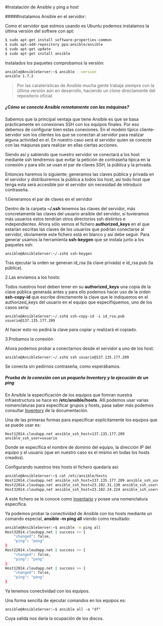 #Instalación de Ansible y ping a host


#####Instalamos Ansible en el servidor:

Como el servidor que estmos usando es Ubuntu podemos instalamos la última versión del softwre con apt:

```sh
$ sudo apt-get install software-properties-common
$ sudo apt-add-repository ppa:ansible/ansible
$ sudo apt-get update
$ sudo apt-get install ansible
```

Instalados los paquetes comprobamos la versión:

```sh
ansible@AnsibleServer:~$ ansible --version
ansible 1.7.2
```

> Por las caraterísticas de Ansible mucha gente trabaja siempre con la útlima versión aún en desarrollo, haciendo un clone directamente del repositorio oficial.


##### ¿Cómo se conecta Ansible remotamente con las máquinas?

Sabemos que la principal ventaja que tiene Ansible es que se basa prácticamente en conexiones SSH con los equipos finales. Por eso debemos de configurar bien estas conexiones. En el modelo típico cliente-servidor son los clientes los que se conectan al servidor para realizar alguna actividad en el. En nuestro caso será el servidor quien se conecte con las máqiunas para realizar en ellas ciertas acciones.

Siendo así y sabiendo que nuestro servidor se conectará a los host mediante ssh tendremos que evitar la petición de contraseña típica en la conexión y para ello se usan el par de claves SSH, la pública y la privada.

Entonces haremos lo siguiente; generamos las claves pública y privada en el servidor y distribuiremos la pública a todos los host, así todo host que tenga esta será accesible por el servidor sin necesidad de introducir contraseña.

1.Generamos el par de claves en el servidor

Dentro de la carpeta **~/.ssh** tenemos las claves del servidor, más concretamente las claves del usuario ansible del servidor, si tuvieramos más usuarios estos tendrían otros directorios ssh distintos e independientes. Ahora sólo vemos el fichero **authorized_keys** en el que estarían escritas las claves de los usuarios que podrían conectarse al servidor, obviamente este fichero está en blanco y así debe seguir. Para generar usamos la herramienta **ssh-keygen** que se instala junto a los paquetes ssh:

	ansible@AnsibleServer:~/.ssh$ ssh-keygen

Tras ejecutar la orden se generan id_rsa (la clave privada) e id_rsa.pub (la pública).

2.Las enviamos a los hosts:

Todos nuestros host deben tener en su **authorized_keys** una copia de la clave pública generada antes y para ello podemos hacer uso de la orden **ssh-copy-id** que escribe directamente la clave que le indiquemos en el authorized_keys del usuario en el equipo que especifiquemos, uno de los casos sería:

	ansible@AnsibleServer:~/.ssh$ ssh-copy-id -i id_rsa.pub usuario@137.135.177.209

Al hacer esto no pedirá la clave para copiar y realizará el copiado.

3.Probamos la conexión

Ahora podemos probar a conectarnos desde el servidor a uno de los host.

	ansible@AnsibleServer:~/.ssh$ ssh usuario@137.135.177.209

Se conecta sin pedirnos contraseña, como esperábamos.


##### Prueba de la conexión con un pequeño Inventory y la ejecución de un ping

En Ansible la especificación de los equipos que fomran nuestra infraestructura se hace en **/etc/ansible/hosts**. Allí podemos usar varias nomenclaturas para especificar grupos y hosts, pasa saber más podemos consultar [Inventory](http://docs.ansible.com/intro_inventory.html) de la documentación.

Una de las primeras formas para especificar explícitamente los equipos que se puede usar es:

	Host12014.cloudapp.net ansible_ssh_host=137.135.177.209 ansible_ssh_user=usuario

Donde se especifica el nombre de dominio del equipo, la dirección IP del equipo y el usuario (que en nuestro caso es el mismo en todas los hosts creados).

Configurando nuestros tres hosts el fichero quedaría así:

```sh
ansible@AnsibleServer:~$ cat /etc/ansible/hosts 
Host12014.cloudapp.net ansible_ssh_host=137.135.177.209 ansible_ssh_user=usuario
Host22014.cloudapp.net ansible_ssh_host=23.102.31.130 ansible_ssh_user=usuario
Host32014.cloudapp.net ansible_ssh_host=23.102.24.224 ansible_ssh_user=usuario
```

A este fichero se le conoce como [Inventario](inventario.md) y posee una nomenclatura específica.

Ya podemos probar la conectividad de Ansible con los hosts mediante un comando especial, **ansible -m ping all** viendo como resultado:

```sh
ansible@AnsibleServer:~$ ansible -m ping all
Host32014.cloudapp.net | success >> {
    "changed": false, 
    "ping": "pong"
}
Host22014.cloudapp.net | success >> {
    "changed": false, 
    "ping": "pong"
}
Host12014.cloudapp.net | success >> {
    "changed": false, 
    "ping": "pong"
}
```

Ya tenemos conectividad con los equipos.

Una forma sencilla de ejecutar comandos en los equipos es:

	ansible@AnsibleServer:~$ ansible all -a "df"

Cuya salida nos daría la ocupación de los discos.


